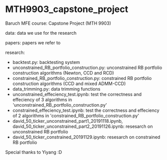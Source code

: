 # MTH9903_capstone_project
Baruch MFE course: Capstone Project (MTH 9903)

data: data we use for the research

papers: papers we refer to

research:

* backtest.py: backtesting system
* unconstrained_RB_portfolio_construction.py: unconstrained RB portfolio construction algorithms (Newton, CCD and RCD)
* constrained_RB_portfolio_construction.py: constrained RB portfolio construction algorithms (CCD and mixed ADMM-CCD)
* data_trimming.py: data trimming functions
* unconstrained_effeciency_test.ipynb: test the correctness and effeciency of 3 algorithms in 'unconstrained_RB_portfolio_construction.py'
* constrained_effeciency_test.ipynb: test the correctness and effeciency of 2 algorithms in 'constrained_RB_portfolio_construction.py'
* david_50_ticker_unconstrained_part1_20191118.ipynb, david_50_ticker_unconstrained_part2_20191126.ipynb: resesarch on unconstrained RB portfolio
* david_50_ticker_constrained_20191129.ipynb: resesarch on constrained RB portfolio

Special thanks to Yiyang :D
